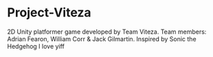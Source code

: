 # Project-Viteza
2D Unity platformer game developed by Team Viteza. Team members: Adrian Fearon, William Corr & Jack Gilmartin.
Inspired by Sonic the Hedgehog
I love yiff
